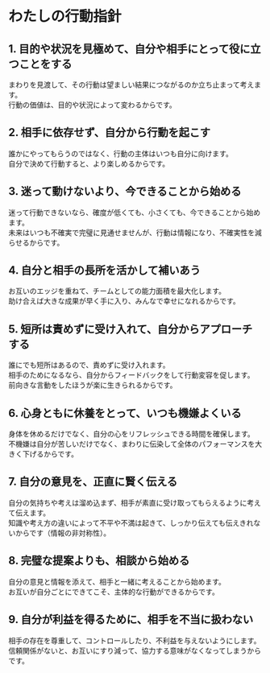 # わたしの行動指針

## 1. 目的や状況を見極めて、自分や相手にとって役に立つことをする

まわりを見渡して、その行動は望ましい結果につながるのか立ち止まって考えます。  
行動の価値は、目的や状況によって変わるからです。

## 2. 相手に依存せず、自分から行動を起こす

誰かにやってもらうのではなく、行動の主体はいつも自分に向けます。  
自分で決めて行動すると、より楽しめるからです。

## 3. 迷って動けないより、今できることから始める

迷って行動できないなら、確度が低くても、小さくても、今できることから始めます。  
未来はいつも不確実で完璧に見通せませんが、行動は情報になり、不確実性を減らせるからです。

## 4. 自分と相手の長所を活かして補いあう

お互いのエッジを重ねて、チームとしての能力面積を最大化します。  
助け合えば大きな成果が早く手に入り、みんなで幸せになれるからです。

## 5. 短所は責めずに受け入れて、自分からアプローチする

誰にでも短所はあるので、責めずに受け入れます。  
相手のためになるなら、自分からフィードバックをして行動変容を促します。  
前向きな言動をしたほうが楽に生きられるからです。

## 6. 心身ともに休養をとって、いつも機嫌よくいる

身体を休めるだけでなく、自分の心をリフレッシュできる時間を確保します。  
不機嫌は自分が苦しいだけでなく、まわりに伝染して全体のパフォーマンスを大きく下げるからです。

## 7. 自分の意見を、正直に賢く伝える

自分の気持ちや考えは溜め込まず、相手が素直に受け取ってもらえるように考えて伝えます。  
知識や考え方の違いによって不平や不満は起きて、しっかり伝えても伝えきれないからです（情報の非対称性）。

## 8. 完璧な提案よりも、相談から始める

自分の意見と情報を添えて、相手と一緒に考えることから始めます。  
お互いが自分ごとにできてこそ、主体的な行動ができるからです。

## 9. 自分が利益を得るために、相手を不当に扱わない

相手の存在を尊重して、コントロールしたり、不利益を与えないようにします。  
信頼関係がないと、お互いにすり減って、協力する意味がなくなってしまうからです。
